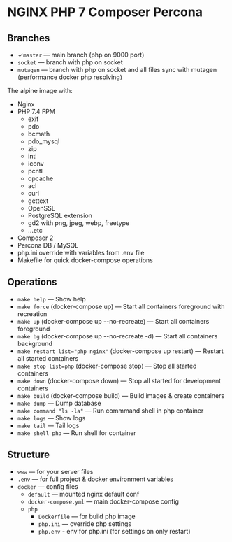 NGINX PHP 7 Composer Percona
============================

Branches
--------
* ✓`master` — main branch (php on 9000 port)
* `socket` — branch with php on socket
* `mutagen` — branch with php on socket and all files sync with mutagen (performance docker php resolving)

The alpine image with:
* Nginx
* PHP 7.4 FPM
    * exif    
    * pdo
    * bcmath
    * pdo_mysql
    * zip
    * intl
    * iconv 
    * pcntl
    * opcache
    * acl
    * curl
    * gettext
    * OpenSSL
    * PostgreSQL extension 
    * gd2 with png, jpeg, webp, freetype 
    * ...etc
* Composer 2
* Percona DB / MySQL
* php.ini override with variables from .env file
* Makefile for quick docker-compose operations

Operations
----------
* `make help` — Show help
* `make force` (docker-compose up) — Start all containers foreground with recreation
* `make up` (docker-compose up --no-recreate) — Start all containers foreground
* `make bg` (docker-compose up --no-recreate -d) — Start all containers background
* `make restart list="php nginx"` (docker-compose up restart) — Restart all started containers
* `make stop list=php` (docker-compose stop) — Stop all started containers
* `make down` (docker-compose down) — Stop all started for development containers
* `make build` (docker-compose build) — Build images & create containers
* `make dump` — Dump database
* `make command "ls -la"` — Run commmand shell in php container
* `make logs` — Show logs
* `make tail` — Tail logs
* `make shell php` — Run shell for container

Structure
---------
* `www` — for your server files
* `.env` — for full project & docker environment variables
* `docker` — config files
    * `default` — mounted nginx default conf
    * `docker-compose.yml` — main docker-compose config
    * `php`
        * `Dockerfile` — for build php image
        * `php.ini` — override php settings
        * `php.env` - env for php.ini (for settings on only restart)
